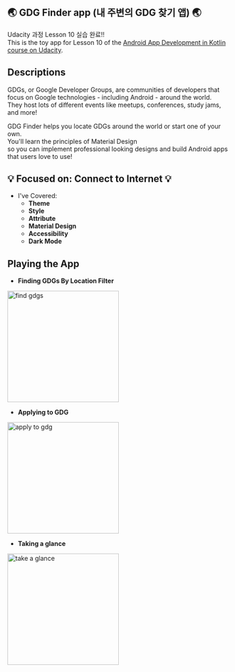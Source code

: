 ## :earth_asia: GDG Finder app (내 주변의 GDG 찾기 앱) :earth_asia:
Udacity 과정 Lesson 10 실습 완료!! <br>
This is the toy app for Lesson 10 of the [Android App Development in Kotlin course on Udacity](https://classroom.udacity.com/courses/ud9012/).

## Descriptions
GDGs, or Google Developer Groups, are communities of developers that focus on Google technologies - including Android - around the world. <br>
They host lots of different events like meetups, conferences, study jams, and more!

GDG Finder helps you locate GDGs around the world or start one of your own. <br>
You'll learn the principles of Material Design <br> 
so you can implement professional looking designs and build Android apps that users love to use!

 
## :bulb: Focused on: Connect to Internet :bulb:
* I've Covered:
  * **Theme**
  * **Style**
  * **Attribute**
  * **Material Design**
  * **Accessibility**
  * **Dark Mode**
  
## Playing the App
* **Finding GDGs By Location Filter**
<img width="250" alt = "find gdgs" src = "https://user-images.githubusercontent.com/49539592/93660316-74c84680-fa88-11ea-9a30-6f5f39f860c4.gif">
<br/>

* **Applying to GDG**
<img width="250" alt = "apply to gdg" src = "https://user-images.githubusercontent.com/49539592/93660352-e30d0900-fa88-11ea-9cea-ecd65efbf265.gif">
<br/>

* **Taking a glance**
<img width="250" alt = "take a glance" src = "https://user-images.githubusercontent.com/49539592/93660352-e30d0900-fa88-11ea-9cea-ecd65efbf265.gif">
<br/>
  
